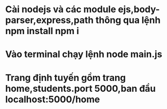 # Cài nodejs và các module ejs,body-parser,express,path thông qua lệnh npm install npm i <module>
# Vào terminal chạy lệnh node main.js
# Trang định tuyến gồm trang home,students.port 5000,ban đầu localhost:5000/home
  
 
